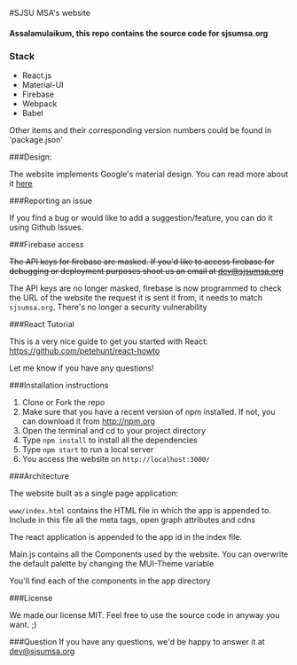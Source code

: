 #SJSU MSA's website
  
 <h4>Assalamulaikum, this repo contains the source code for sjsumsa.org</h4>
 
 <h3>Stack</h3>
 
 * React.js
 * Material-UI
 * Firebase
 * Webpack
 * Babel
 
 Other items and their corresponding version numbers could be found in 'package.json'

 
 ###Design: 
 
 <p> The website implements Google's material design. You can read more about it <a href="google.com">here</a>
 
 ###Reporting an issue
 
 If you find a bug or would like to add a suggestion/feature, you can do it using Github Issues.
  
  ###Firebase access
  
  ~~The API keys for firebase are masked. If you'd like to access firebase for debugging or deployment purposes shoot us an email at dev@sjsumsa.org~~
  
  The API keys are no longer masked, firebase is now programmed to check the URL of the website the request it is sent it from, it needs to match `sjsumsa.org`. There's no longer a security vulnerability 
  
  ###React Tutorial
  
  This is a very nice guide to get you started with React: <a href="https://github.com/petehunt/react-howto"> https://github.com/petehunt/react-howto </a>
  
  Let me know if you have any questions!
  
  
  ###Installation instructions
  
  1. Clone or Fork the repo
  2. Make sure that you have a recent version of npm installed. If not, you can download it from http://npm.org
  3. Open the terminal and cd to your project directory
  4. Type `npm install` to install all the dependencies
  5. Type `npm start` to run a local server
  6. You access the website on `http://localhost:3000/`
  
  ###Architecture
  
  The website built as a single page application:
  
  `www/index.html` contains the HTML file in which the app is appended to. Include in this file all the meta tags, open graph attributes and cdns
  
  The react application is appended to the app id in the index file.
   
  Main.js contains all the Components used by the website. You can overwrite the default palette by changing the MUI-Theme variable

  You'll find each of the components in the app directory
  
  ###License
  
  We made our license MIT. Feel free to use the source code in anyway you want. ;) 
  
  ###Question
  If you have any questions, we'd be happy to answer it at dev@sjsumsa.org